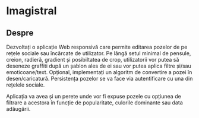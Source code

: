 # Imagistral

## Despre
Dezvoltați o aplicație Web responsivă care permite editarea pozelor de pe rețele sociale sau încărcate de utilizator. Pe lângă setul minimal de pensule, creion, radieră, gradient și posibiltatea de crop, utilizatorii vor putea să deseneze graffiti după un șablon ales de ei sau vor putea aplica filtre și/sau emoticoane/text. Opțional, implementați un algoritm de convertire a pozei în desen/caricatură. Persistența pozelor se va face via autentificare cu una din rețelele sociale.

Aplicația va avea și un perete unde vor fi expuse pozele cu opțiunea de filtrare a acestora în funcție de popularitate, culorile dominante sau data adăugării.
